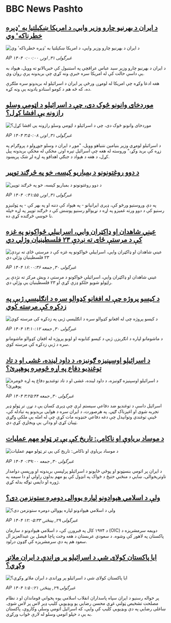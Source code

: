 # BBC News Pashto## [د ایران د بهرنیو چارو وزیر وايي، د امریکا ښکېلتیا به 'ډېره خطرناکه' وي](https://www.bbc.co.uk/pashto/live/c8xgz07qqdgt?at_campaign=githubrss)![د ایران د بهرنیو چارو وزیر وايي، د امریکا ښکېلتیا به 'ډېره خطرناکه' وي](https://ichef.bbci.co.uk/ace/standard/240/cpsprodpb/9ae4/live/c5c8d6a0-4e96-11f0-a466-d54f65b60deb.jpg)_AP ۱۴۰۴ غبرگولی ۳۱, اونۍ ۰:۰۰:۰۰_د ایران د بهرنیو چارو وزیر سید عباس عراقچي په استنبول کې خبریالانو ته وویل، هېواد به یې داسې حالت کې له امریکا سره خبرې ونه کړي چې بریدونه پرې روان وي.

هغه ادعا وکړه چې امریکا له لومړۍ ورځې پر ایران د اسرائیلو له بریدونو سره ملګرې ده، که څه هم د کومو اسنادو یادونه یې ونه کړه.## [موردخای وانونو څوک دی، چې د اسرائیلو د اټومي وسلو رازونه یې افشا کړل؟](https://www.bbc.com/pashto/articles/cddz0g16v1ro?at_campaign=githubrss)![موردخای وانونو څوک دی، چې د اسرائیلو د اټومي وسلو رازونه یې افشا کړل؟](https://ichef.bbci.co.uk/ace/ws/240/cpsprodpb/2c6b/live/67bca730-4e37-11f0-a466-d54f65b60deb.jpg)_AP ۱۴۰۴ غبرگولی ۳۱, اونۍ ۳:۵۰:۰۸_د اسرائیلو لومړي وزیر بنیامین نتنیاهو وویل، "موږ د ایران د وسلو جوړولو د پروګرام په زړه کې برید وکړ،" وروسته له هغه چې اسرائیل تېره اونۍ مخکې له مخکې بریدونه پیل کړل، د هغه د هېواد د جنګي اهدافو په اړه لږ شک پرېښود.## [د دوو روغتونونو د بمباریو کیسه، خو په څرګند توپیر](https://www.bbc.com/pashto/articles/c2k10pgn11eo?at_campaign=githubrss)![د دوو روغتونونو د بمباریو کیسه، خو په څرګند توپیر](https://ichef.bbci.co.uk/ace/ws/240/cpsprodpb/97c6/live/b0817c30-4e0e-11f0-8c47-237c2e4015f5.jpg)_AP ۱۴۰۴ غبرگولی ۳۱, اونۍ ۰:۴۱:۵۵_په دې وروستیو ورځو کې، ډېری ایرانیانو - په هېواد کې دننه او په بهر کې - په ټولنیزو رسنیو کې د دوو ورته غمیزو په اړه د نړیوالو رسنیو پوښښ کې د څرګند توپیر په اړه خپله نا خوښي څرګنده کړې ده.## [عیني شاهدان او ډاکټران وايي، اسراییلي ځواکونو په غزه کې د مرستې ځای ته نږدې ۲۳ فلسطینیان وژلي دي](https://www.bbc.com/pashto/articles/cj9vnvw0nyzo?at_campaign=githubrss)![عیني شاهدان او ډاکټران وايي، اسراییلي ځواکونو په غزه کې د مرستې ځای ته نږدې ۲۳ فلسطینیان وژلي دي](https://ichef.bbci.co.uk/ace/ws/240/cpsprodpb/677e/live/8490a6c0-4de4-11f0-8c47-237c2e4015f5.jpg)_AP ۱۴۰۴ غبرگولی ۳۰, جمعه ۱۶:۰۰:۳۶_عیني شاهدان او ډاکټران وايي، اسرائیلي ځواکونو د مرستې د ویش مرکز ته نژدې پر راټولو شویو خلکو ډزې کړې او ۲۳ فلسطینیان یې وژلې دي.## [د کیسو پروژه چې له افغانو کډوالو سره د انګلیسي ژبې په زدکړه کې مرسته کوي](https://www.bbc.com/pashto/articles/c20ngngq9n7o?at_campaign=githubrss)![د کیسو پروژه چې له افغانو کډوالو سره د انګلیسي ژبې په زدکړه کې مرسته کوي](https://ichef.bbci.co.uk/ace/ws/240/cpsprodpb/91a8/live/e8e346a0-4ddf-11f0-a466-d54f65b60deb.jpg)_AP ۱۴۰۴ غبرگولی ۳۰, جمعه ۱۴:۱۰:۱۲_د ماشومانو لپاره د انګرېزۍ ژبې د کیسو کتابونه او لوبو پروژه له افغان کډوالو ماشومانو سره د ژبې زدکړه کې مرسته کوي.## [د اسرائیلو اوسپنیزه ګونبزه، د داود لینده، غشی او د تاد توغندیو دفاع په اړه څومره پوهېږئ؟](https://www.bbc.com/pashto/articles/c1lj4l17444o?at_campaign=githubrss)![د اسرائیلو اوسپنیزه ګونبزه، د داود لینده، غشی او د تاد توغندیو دفاع په اړه څومره پوهېږئ؟](https://ichef.bbci.co.uk/ace/ws/240/cpsprodpb/a369/live/ec0afed0-4d63-11f0-8c47-237c2e4015f5.jpg)_AP ۱۴۰۴ غبرگولی ۳۰, جمعه ۳:۲۵:۴۴_اسرائیل داسې د توغندیو ضد دفاعي سیستم لري چې ډېری کسان یې د نړۍ تر ټولو ډېر تجربه ‌شوی او اغېزناک ګڼي.
په هرصورت، د ایران سره د هوایی بریدونو په تبادله کې، ځینې توغندي وتوانېدل چې دغه دفاعي خنډونه مات کړي چې له امله یې ملکي وګړي ټپیان کړي او ودانۍ یې ویجاړې کړې دي.## [د موساد بریاوې او ناکامۍ: تاریخ کې یې تر ټولو مهم عملیات](https://www.bbc.com/pashto/articles/cvgelgpk0p5o?at_campaign=githubrss)![د موساد بریاوې او ناکامۍ: تاریخ کې یې تر ټولو مهم عملیات](https://ichef.bbci.co.uk/ace/ws/240/cpsprodpb/029d/live/296b4030-4d5c-11f0-86d5-3b52b53af158.jpg)_AP ۱۴۰۴ غبرگولی ۳۰, جمعه ۰:۳۹:۰۰_د ایران پر اتومي بنسټونو او پوځي ځایونو د اسرائیلو پرلپسې بریدونه او ورپسې دوامدار تاوتریخوالی، ښايي د منځني ختیځ د ځواک په انډول کې یو مهم بدلون راولي او دا سیمه په ژوره او دایمي توګه بدله کړي.## [ ولې د اسلامي هېوادونو لپاره یووالی دومره ستونزمن دی؟](https://www.bbc.com/pashto/articles/cg5z6p0n614o?at_campaign=githubrss)![ ولې د اسلامي هېوادونو لپاره یووالی دومره ستونزمن دی؟](https://ichef.bbci.co.uk/ace/ws/240/cpsprodpb/5c77/live/69a1c490-4cbb-11f0-86d5-3b52b53af158.png)_AP ۱۴۰۴ غبرگولی ۲۹, پينځنۍ ۱۲:۰۵:۳۳_د ۱۹۷۴ کال په فبرورۍ کې، د اسلامي هېوادونو د سازمان (OIC) دویمه سرمشریزه د پاکستان په لاهور کې وشوه. د سعودي عربستان د هغه وخت پاچا فیصل بن عبدالعزیز آل سعود هم په دې سرمشریزه کې ګډون درلود.## [ایا پاکستان کولای شي د اسرائیلو پر وړاندې د ایران ملاتړ وکړي؟](https://www.bbc.com/pashto/articles/c62g5l720djo?at_campaign=githubrss)![ایا پاکستان کولای شي د اسرائیلو پر وړاندې د ایران ملاتړ وکړي؟](https://ichef.bbci.co.uk/ace/ws/240/cpsprodpb/dbf2/live/c2d4dad0-4cb0-11f0-8c47-237c2e4015f5.jpg)_AP ۱۴۰۴ غبرگولی ۲۹, پينځنۍ ۱:۵۰:۲۱_پر خواله رسنیو د ایران سپاه پاسداران انقلاب اسلامي یوه پخواني قوماندان او د نظام مصلحت تشخیص ټولنې غړي محسن رضايي یو ویډیويي کلیپ ډېر لاس پر لاس شوی.
ښاغلی رضايي په دې ویډیويي کلیپ کې وايي، که اسرائیل اتومي وسلې وکاروي، پاکستان به یې د خپلو اتومي وسلو له لارې ځواب ورکړي.